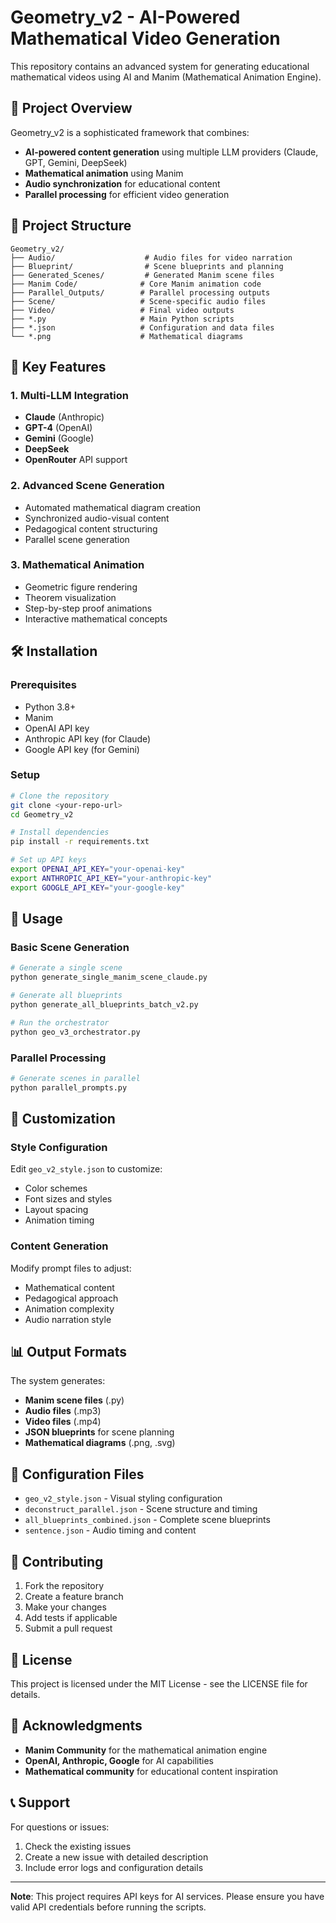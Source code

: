 # Geometry_v2 - AI-Powered Mathematical Video Generation

This repository contains an advanced system for generating educational mathematical videos using AI and Manim (Mathematical Animation Engine).

## 🎯 Project Overview

Geometry_v2 is a sophisticated framework that combines:
- **AI-powered content generation** using multiple LLM providers (Claude, GPT, Gemini, DeepSeek)
- **Mathematical animation** using Manim
- **Audio synchronization** for educational content
- **Parallel processing** for efficient video generation

## 📁 Project Structure

```
Geometry_v2/
├── Audio/                    # Audio files for video narration
├── Blueprint/                # Scene blueprints and planning
├── Generated_Scenes/         # Generated Manim scene files
├── Manim Code/              # Core Manim animation code
├── Parallel_Outputs/        # Parallel processing outputs
├── Scene/                   # Scene-specific audio files
├── Video/                   # Final video outputs
├── *.py                     # Main Python scripts
├── *.json                   # Configuration and data files
└── *.png                    # Mathematical diagrams
```

## 🚀 Key Features

### 1. Multi-LLM Integration
- **Claude** (Anthropic)
- **GPT-4** (OpenAI)
- **Gemini** (Google)
- **DeepSeek**
- **OpenRouter** API support

### 2. Advanced Scene Generation
- Automated mathematical diagram creation
- Synchronized audio-visual content
- Pedagogical content structuring
- Parallel scene generation

### 3. Mathematical Animation
- Geometric figure rendering
- Theorem visualization
- Step-by-step proof animations
- Interactive mathematical concepts

## 🛠️ Installation

### Prerequisites
- Python 3.8+
- Manim
- OpenAI API key
- Anthropic API key (for Claude)
- Google API key (for Gemini)

### Setup
```bash
# Clone the repository
git clone <your-repo-url>
cd Geometry_v2

# Install dependencies
pip install -r requirements.txt

# Set up API keys
export OPENAI_API_KEY="your-openai-key"
export ANTHROPIC_API_KEY="your-anthropic-key"
export GOOGLE_API_KEY="your-google-key"
```

## 📖 Usage

### Basic Scene Generation
```python
# Generate a single scene
python generate_single_manim_scene_claude.py

# Generate all blueprints
python generate_all_blueprints_batch_v2.py

# Run the orchestrator
python geo_v3_orchestrator.py
```

### Parallel Processing
```python
# Generate scenes in parallel
python parallel_prompts.py
```

## 🎨 Customization

### Style Configuration
Edit `geo_v2_style.json` to customize:
- Color schemes
- Font sizes and styles
- Layout spacing
- Animation timing

### Content Generation
Modify prompt files to adjust:
- Mathematical content
- Pedagogical approach
- Animation complexity
- Audio narration style

## 📊 Output Formats

The system generates:
- **Manim scene files** (.py)
- **Audio files** (.mp3)
- **Video files** (.mp4)
- **JSON blueprints** for scene planning
- **Mathematical diagrams** (.png, .svg)

## 🔧 Configuration Files

- `geo_v2_style.json` - Visual styling configuration
- `deconstruct_parallel.json` - Scene structure and timing
- `all_blueprints_combined.json` - Complete scene blueprints
- `sentence.json` - Audio timing and content

## 🤝 Contributing

1. Fork the repository
2. Create a feature branch
3. Make your changes
4. Add tests if applicable
5. Submit a pull request

## 📝 License

This project is licensed under the MIT License - see the LICENSE file for details.

## 🙏 Acknowledgments

- **Manim Community** for the mathematical animation engine
- **OpenAI, Anthropic, Google** for AI capabilities
- **Mathematical community** for educational content inspiration

## 📞 Support

For questions or issues:
1. Check the existing issues
2. Create a new issue with detailed description
3. Include error logs and configuration details

---

**Note**: This project requires API keys for AI services. Please ensure you have valid API credentials before running the scripts. 